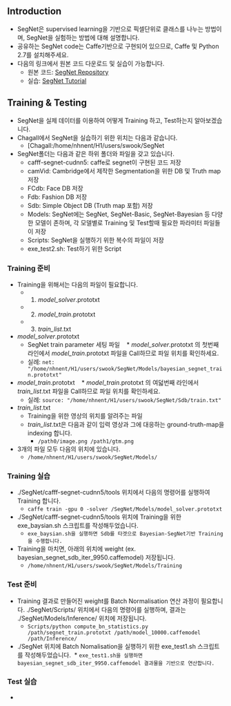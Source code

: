 ## Introduction
* SegNet은 supervised learning을 기반으로 픽셀단위로 클래스를 나누는 방법이며, SegNet을 실험하는 방법에 대해 설명합니다. 
* 공유하는 SegNet code는 Caffe기반으로 구현되어 있으므로, Caffe 및 Python 2.7를 설치해주세요. 
* 다음의 링크에서 원본 코드 다운로드 및 실습이 가능합니다.
  * 원본 코드: [SegNet Repository](https://github.com/alexgkendall/caffe-segnet)
  * 실습: [SegNet Tutorial](http://mi.eng.cam.ac.uk/projects/segnet/tutorial.html)

## Training & Testing
* SegNet을 실제 데이터를 이용하여 어떻게 Training 하고, Test하는지 알아보겠습니다. 
* Chagall에서 SegNet을 실습하기 위한 위치는 다음과 같습니다.
  * [Chagall:/home/nhnent/H1/users/swook/SegNet
* SegNet폴더는 다음과 같은 하위 폴더와 파일을 갖고 있습니다.
  *  cafff-segnet-cudnn5: caffe로 segnet이 구현된 코드 저장
  *  camVid: Cambridge에서 제작한 Segmentation을 위한 DB 및 Truth map 저장
  *  FCdb: Face DB 저장
  *  Fdb: Fashion DB 저장
  *  Sdb: Simple Object DB (Truth map 포함) 저장
  *  Models: SegNet에는 SegNet, SegNet-Basic, SegNet-Bayesian 등 다양한 모델이 존하며, 각 모델별로 Training 및 Test할때 필요한 파라미터 파일들이 저장 
  *  Scripts: SegNet을 실행하기 위한 복수의 파일이 저장
  *  exe_test2.sh: Test하기 위한 Script
### Training 준비
* Training을 위해서는 다음의 파일이 필요합니다.
    * 1. *model_solver*.prototxt
    * 2. *model_train*.prototxt
    * 3. *train_list*.txt
* *model_solver*.prototxt
    * SegNet train parameter 세팅 파일
    * *model_solver*.prototxt 의 첫번째 라인에서 *model_train*.prototxt 파일을 Call하므로 파일 위치를 확인하세요. 
    * 실례: ```net: "/home/nhnent/H1/users/swook/SegNet/Models/bayesian_segnet_train.prototxt" ``` 
* *model_train*.prototxt
    * *model_train*.prototxt 의 여덟번째 라인에서 *train_list*.txt 파일을 Call하므로 파일 위치를 확인하세요.
    * 실례: ```source: "/home/nhnent/H1/users/swook/SegNet/Sdb/train.txt"```
* *train_list*.txt
    * Training을 위한 영상의 위치를 알려주는 파일
    * *train_list*.txt은 다음과 같이 입력 영상과 그에 대응하는 ground-truth-map을 indexing 합니다.
      * ```/path0/image.png /path1/gtm.png```
* 3개의 파일 모두 다음의 위치에 있습니다. 
  * ```/home/nhnent/H1/users/swook/SegNet/Models/ ```
### Training 실습
* ./SegNet/cafff-segnet-cudnn5/tools 위치에서 다음의 명령어를 실행하여 Training 합니다.
  * ``` caffe train -gpu 0 -solver /SegNet/Models/model_solver.prototxt ```
* ./SegNet/cafff-segnet-cudnn5/tools 위치에 Training을 위한 exe_baysian.sh 스크립트를 작성해두었습니다.
  * ```exe_baysian.sh을 실행하면 Sdb를 타겟으로 Bayesian-SegNet기반 Training을 수행합니다.```
* Training을 마치면, 아래의 위치에 weight (ex. bayesian_segnet_sdb_iter_9950.caffemodel) 저장됩니다.
  * ```/home/nhnent/H1/users/swook/SegNet/Models/Training```

### Test 준비
* Training 결과로 만들어진 weight를 Batch Normalisation 연산 과정이 필요합니다. ./SegNet/Scripts/ 위치에서 다음의 명령어를 실행하며, 결과는 ./SegNet/Models/Inference/ 위치에 저장됩니다. 
  * ```Scripts/python compute_bn_statistics.py /path/segnet_train.prototxt /path/model_10000.caffemodel /path/Inference/```
* ./SegNet 위치에 Batch Nomalisation을 실행하기 위한 exe_test1.sh 스크립트를 작성해두었습니다. 
  * ```exe_test1.sh을 실행하면 bayesian_segnet_sdb_iter_9950.caffemodel 결과물을 기반으로 연산합니다.```

### Test 실습
* 
 
   
